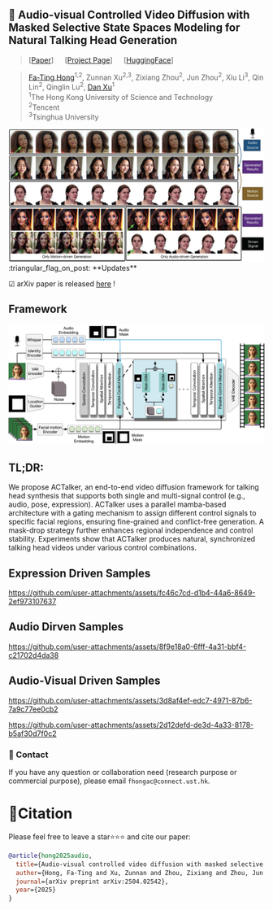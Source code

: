 
## :book: Audio-visual Controlled Video Diffusion with Masked Selective State Spaces Modeling for Natural Talking Head Generation


> [[Paper](https://arxiv.org/abs/2504.02542)] &emsp; [[Project Page](https://harlanhong.github.io/publications/actalker/index.html)]  &emsp; [[HuggingFace](https://huggingface.co/papers/2504.02542)]<br>
<!-- > [Fa-Ting Hong](https://harlanhong.github.io), [Longhao Zhang](https://dblp.org/pid/236/7382.html), [Li Shen](https://scholar.google.co.uk/citations?user=ABbCaxsAAAAJ&hl=en), [Dan Xu](https://www.danxurgb.net) <br> -->
<!-- > The Hong Kong University of Science and Technology, Alibaba Cloud -->
> [Fa-Ting Hong](https://harlanhong.github.io)<sup>1,2</sup>, Zunnan Xu<sup>2,3</sup>, Zixiang Zhou<sup>2</sup>, Jun Zhou<sup>2</sup>, Xiu Li<sup>3</sup>, Qin Lin<sup>2</sup>, Qinglin Lu<sup>2</sup>, [Dan Xu](https://www.danxurgb.net)<sup>1</sup> <br>
> <sup>1</sup>The Hong Kong University of Science and Technology<br>
> <sup>2</sup>Tencent<br>
> <sup>3</sup>Tsinghua University

<img src="assets/teaser_compressed.jpg">
:triangular_flag_on_post: **Updates**  

&#9745; arXiv paper is released [here](https://arxiv.org/abs/2504.02542) !

## Framework 
<img src="assets/framework.png">

## TL;DR:
We propose ACTalker, an end-to-end video diffusion framework for talking head synthesis that supports both single and multi-signal control (e.g., audio, pose, expression). ACTalker uses a parallel mamba-based architecture with a gating mechanism to assign different control signals to specific facial regions, ensuring fine-grained and conflict-free generation. A mask-drop strategy further enhances regional independence and control stability. Experiments show that ACTalker produces natural, synchronized talking head videos under various control combinations.

## Expression Driven Samples
https://github.com/user-attachments/assets/fc46c7cd-d1b4-44a6-8649-2ef973107637

## Audio Dirven Samples
https://github.com/user-attachments/assets/8f9e18a0-6fff-4a31-bbf4-c21702d4da38

## Audio-Visual Driven Samples
https://github.com/user-attachments/assets/3d8af4ef-edc7-4971-87b6-7a9c77ee0cb2

https://github.com/user-attachments/assets/2d12defd-de3d-4a33-8178-b5af30d7f0c2


### :e-mail: Contact

If you have any question or collaboration need (research purpose or commercial purpose), please email `fhongac@connect.ust.hk`.

# 📍Citation 
Please feel free to leave a star⭐️⭐️⭐️ and cite our paper:
```bibtex
@article{hong2025audio,
  title={Audio-visual controlled video diffusion with masked selective state spaces modeling for natural talking head generation},
  author={Hong, Fa-Ting and Xu, Zunnan and Zhou, Zixiang and Zhou, Jun and Li, Xiu and Lin, Qin and Lu, Qinglin and Xu, Dan},
  journal={arXiv preprint arXiv:2504.02542},
  year={2025}
}
``` 
